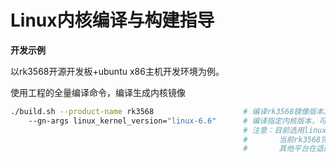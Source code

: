 # Linux内核编译与构建指导


 **开发示例** 

以rk3568开源开发板+ubuntu x86主机开发环境为例。


使用工程的全量编译命令，编译生成内核镜像


```bash
./build.sh --product-name rk3568					# 编译rk3568镜像版本。
    --gn-args linux_kernel_version="linux-6.6"		# 编译指定内核版本，可选参数。
													# 注意：目前选用linux内核的平台默认linux-6.6参与编译，
													#       当前rk3568完成了Linux-6inux-6.6内核适配，即构建Linux-66不用指定，构建Linux-5.10版本需要该参数指定内核版本，
													#       其他平台在适配完成前都必须添加该参数，指定Linux-5.10内核参与构建。
```
